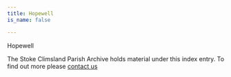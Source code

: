 ```yaml
---
title: Hopewell
is_name: false

---
```


Hopewell


The Stoke Climsland Parish Archive holds material under this index entry. To find out more please [contact us](/contact/)
